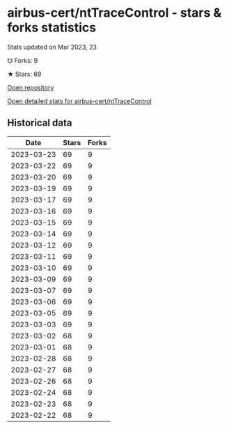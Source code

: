 # airbus-cert/ntTraceControl - stars & forks statistics

Stats updated on Mar 2023, 23

☋ Forks: 9

★ Stars: 69

[Open repository](https://github.com/airbus-cert/ntTraceControl)

[Open detailed stats for airbus-cert/ntTraceControl](https://reviewgithub.com/rep/airbus-cert/ntTraceControl)

## Historical data
| Date | Stars | Forks |
|------|-------|-------|
| 2023-03-23 | 69 | 9 | 
| 2023-03-22 | 69 | 9 | 
| 2023-03-20 | 69 | 9 | 
| 2023-03-19 | 69 | 9 | 
| 2023-03-17 | 69 | 9 | 
| 2023-03-16 | 69 | 9 | 
| 2023-03-15 | 69 | 9 | 
| 2023-03-14 | 69 | 9 | 
| 2023-03-12 | 69 | 9 | 
| 2023-03-11 | 69 | 9 | 
| 2023-03-10 | 69 | 9 | 
| 2023-03-09 | 69 | 9 | 
| 2023-03-07 | 69 | 9 | 
| 2023-03-06 | 69 | 9 | 
| 2023-03-05 | 69 | 9 | 
| 2023-03-03 | 69 | 9 | 
| 2023-03-02 | 68 | 9 | 
| 2023-03-01 | 68 | 9 | 
| 2023-02-28 | 68 | 9 | 
| 2023-02-27 | 68 | 9 | 
| 2023-02-26 | 68 | 9 | 
| 2023-02-24 | 68 | 9 | 
| 2023-02-23 | 68 | 9 | 
| 2023-02-22 | 68 | 9 | 

